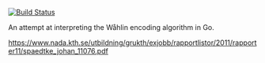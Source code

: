 [![Build Status](https://travis-ci.org/pjocke/wahlin.svg?branch=master)](https://travis-ci.org/pjocke/wahlin)

An attempt at interpreting the Wåhlin encoding algorithm in Go.

https://www.nada.kth.se/utbildning/grukth/exjobb/rapportlistor/2011/rapporter11/spaedtke_johan_11076.pdf
